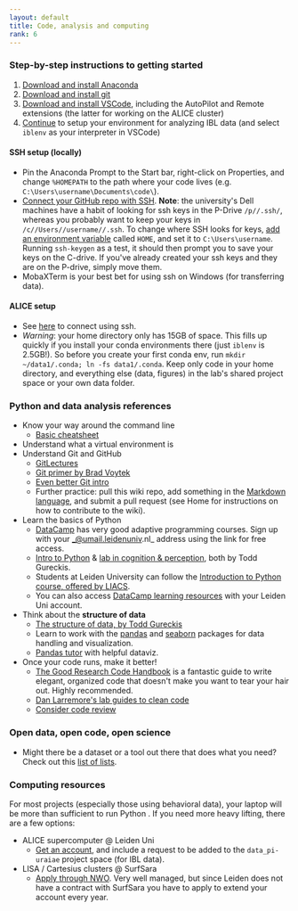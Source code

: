 ```yaml
---
layout: default
title: Code, analysis and computing
rank: 6
---
```


### Step-by-step instructions to getting started
1. [Download and install Anaconda](https://www.anaconda.com/products/individual)
2. [Download and install git](https://git-scm.com/downloads)
3. [Download and install VSCode](https://code.visualstudio.com/), including the AutoPilot and Remote extensions (the latter for working on the ALICE cluster)
4. [Continue](https://anne-urai.github.io/lab_wiki/IBLdata.html) to setup your environment for analyzing IBL data (and select `iblenv` as your interpreter in VSCode)

#### SSH setup (locally)
- Pin the Anaconda Prompt to the Start bar, right-click on Properties, and change `%HOMEPATH` to the path where your code lives (e.g. `C:\Users\username\Documents\code\`).
- [Connect your GitHub repo with SSH](https://docs.github.com/en/authentication/connecting-to-github-with-ssh). **Note**: the university's Dell machines have a habit of looking for ssh keys in the P-Drive `/p//.ssh/`, whereas you probably want to keep your keys in `/c//Users//username//.ssh`. To change where SSH looks for keys, [add an environment variable](https://www.thewindowsclub.com/see-names-and-values-of-environment-variables-in-windows) called `HOME`, and set it to `C:\Users\username`. Running `ssh-keygen` as a test, it should then prompt you to save your keys on the C-drive. If you've already created your ssh keys and they are on the P-drive, simply move them.
- MobaXTerm is your best bet for using ssh on Windows (for transferring data). 

#### ALICE setup
- See [here](https://pubappslu.atlassian.net/wiki/spaces/HPCWIKI/pages/37748811/Login+to+ALICE+or+SHARK+from+Windows) to connect using ssh.
- _Warning_: your home directory only has 15GB of space. This fills up quickly if you install your conda environments there (just `iblenv` is 2.5GB!). So before you create your first conda env, run `mkdir ~/data1/.conda; ln -fs data1/.conda`. Keep only code in your home directory, and everything else (data, figures) in the lab's shared project space or your own data folder.

### Python and data analysis references
* Know your way around the command line
    * [Basic cheatsheet](https://github.com/moriahtaylor1/teaching-materials/blob/main/infographics/GIT%20GUIDE%20Part%201%20-%20INTRO.png)
* Understand what a virtual environment is
* Understand Git and GitHub
  * [GitLectures](http://git-lectures.github.io)
  * [Git primer by Brad Voytek](https://voyteklab.com/git/git-primer/)
  * [Even better Git intro](link)
  * Further practice: pull this wiki repo, add something in the [Markdown language](https://guides.github.com/features/mastering-markdown/), and submit a pull request (see Home for instructions on how to contribute to the wiki).
* Learn the basics of Python
  * [DataCamp](https://www.datacamp.com/groups/shared_links/bdca0f873fb4e2a3d00f489268470b8eef78a1eafcde11c025950376eed73c9c) has very good adaptive programming courses. Sign up with your _@umail.leidenuniv.nl_ address using the link for free access.
  * [Intro to Python](http://gureckislab.org/courses/fall20/labincp/chapters/03/00-python.html) & [lab in cognition & perception](http://gureckislab.org/courses/fall19/labincp/intro.html), both by Todd Gureckis.
  * Students at Leiden University can follow the [Introduction to Python course, offered by LIACS](https://stepik.org/course/73333/promo).
   *  You can also access [DataCamp learning resources](https://www.datacamp.com/groups/shared_links/a6bb93f6866b8ced468d96d1406e020a421592ea) with your Leiden Uni account.
* Think about the **structure of data**
    * [The structure of data, by Todd Gureckis](http://gureckislab.org/courses/spring21/labincp/chapters/05/00-data.html)
    * Learn to work with the [pandas](https://pandas.pydata.org/docs/getting_started/intro_tutorials/index.html) and
     [seaborn](https://seaborn.pydata.org/) packages for data handling and visualization.
     * [Pandas tutor](https://pandastutor.com/) with helpful dataviz.
* Once your code runs, make it better! 
    * [The Good Research Code Handbook](https://goodresearch.dev/) is a fantastic guide to write elegant, organized code that doesn't make you want to tear your hair out. Highly recommended. 
    * [Dan Larremore's lab guides to clean code](https://drive.google.com/file/d/1TraVwRkbkCbHq-s_-NS69ZEbRNwH8XNh/view)
    * [Consider code review](https://uwescience.github.io/neuroinformatics/2017/10/08/code-review.html)
    
### Open data, open code, open science
- Might there be a dataset or a tool out there that does what you need? Check out this [list of lists](https://github.com/openlists/).

### Computing resources
For most projects (especially those using behavioral data), your laptop will be more than sufficient to run Python
. If you need more heavy lifting, there are a few options:
- ALICE supercomputer @ Leiden Uni
  - [Get an account](https://wiki.alice.universiteitleiden.nl/index.php?title=ALICE_User_Documentation_Wiki), and include a request to be added to the `data_pi-uraiae` project space (for IBL data).
- LISA / Cartesius clusters @ SurfSara
  - [Apply through NWO](https://userinfo.surfsara.nl/systems/lisa/account). Very well managed, but since Leiden does not have a contract with SurfSara you have to apply to extend your account every year.


  